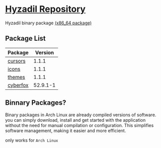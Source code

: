 # [Hyzadil Repository](https://hyzadil.github.io/repo/)
Hyzadil binary package [(x86_64 package)](https://github.com/HYZADIL/repo/tree/master/x86_64)

## Package List

| Package                                                | Version |
| ------------------------------------------------------ | ------- |
| [cursors](https://hyzadil.github.io/repo/x86_64/cursors-1.1-1-any.pkg.tar.zst) | 1.1.1   |
| [icons](https://hyzadil.github.io/repo/x86_64/icons-1.1-1-any.pkg.tar.zst)     | 1.1.1   |
| [themes](https://hyzadil.github.io/repo/x86_64/themes-1.1-1-any.pkg.tar.zst)   | 1.1.1   |
| [cyberfox](https://hyzadil.github.io/repo/x86_64/cyberfox-52.9.1-1-x86_64.pkg.tar.zst)   | 52.9.1-1   |


## Binnary Packages?
Binary packages in Arch Linux are already compiled versions of software. you can simply download, install and get started with the application without the need for manual compilation or configuration. This simplifies software management, making it easier and more efficient.

only works for `Arch Linux`
